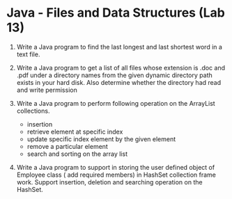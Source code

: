 # Java - Files and Data Structures (Lab 13)


1. Write a Java program to find the last longest and last shortest word in a text file. 

2. Write a Java program to get a list of all files whose extension is .doc and .pdf under a directory names from the given dynamic directory path exists in your hard disk. Also determine whether the directory had read and write permission

3. Write a Java program to perform following operation on the ArrayList collections. 
    * insertion
    * retrieve element  at specific index
    * update specific  index element  by the given element 
    * remove a particular element
    * search and sorting on the array list

4.  Write a Java program to support in storing the user defined object of Employee class ( add required members) in HashSet collection frame work. Support insertion, deletion and searching operation on the HashSet. 
